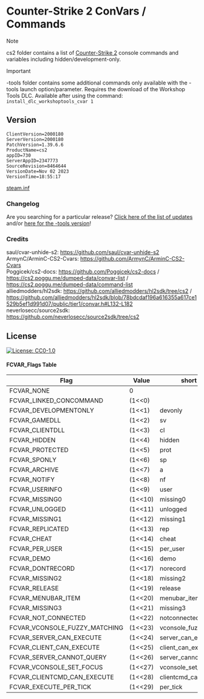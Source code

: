 # Counter-Strike 2 ConVars / Commands

> [!NOTE]  
> cs2 folder contains a list of [Counter-Strike 2](https://steamdb.info/app/730/patchnotes/) console commands and variables including hidden/development-only.  

> [!IMPORTANT]  
> -tools folder contains some additional commands only available with the -tools launch option/parameter. Requires the download of the Workshop Tools DLC. Available after using the command:  `install_dlc_workshoptools_cvar 1`

## Version

```
ClientVersion=2000180
ServerVersion=2000180
PatchVersion=1.39.6.6
ProductName=cs2
appID=730
ServerAppID=2347773
SourceRevision=8464644
VersionDate=Nov 02 2023
VersionTime=18:55:17

```
[steam.inf](https://github.com/SuGolYolLom/CS2-Cvars-Cmds/commits/main/steam.inf)

### Changelog

Are you searching for a particular release? [Click here of the list of updates](https://github.com/SuGolYolLom/CS2-Cvars-Cmds/commits/main/cs2/cvarlist.md) and/or [here for the -tools version](https://github.com/SuGolYolLom/CS2-Cvars-Cmds/commits/main/-tools/cvarlist.md)!


### Credits

saul/cvar-unhide-s2: https://github.com/saul/cvar-unhide-s2  
ArmynC/ArminC-CS2-Cvars: https://github.com/ArmynC/ArminC-CS2-Cvars  
Poggicek/cs2-docs: https://github.com/Poggicek/cs2-docs / https://cs2.poggu.me/dumped-data/convar-list / https://cs2.poggu.me/dumped-data/command-list  
alliedmodders/hl2sdk: https://github.com/alliedmodders/hl2sdk/tree/cs2 / https://github.com/alliedmodders/hl2sdk/blob/78bdcdaf196a616355a617ce1529b5ef1d991d07/public/tier1/convar.h#L132-L182  
neverlosecc/source2sdk: https://github.com/neverlosecc/source2sdk/tree/cs2

## License
[![License: CC0-1.0](https://img.shields.io/badge/License-CC0%201.0-lightgrey.svg)](https://tldrlegal.com/license/creative-commons-cc0-1.0-universal)

#### FCVAR_Flags Table
| Flag | Value | short alias |
| ---- | ----- | ----------- |
|FCVAR_NONE | 0 | | |
|FCVAR_LINKED_CONCOMMAND | (1<<0) | |
|FCVAR_DEVELOPMENTONLY | (1<<1) | devonly |	
|FCVAR_GAMEDLL | (1<<2) | sv |
|FCVAR_CLIENTDLL | (1<<3) | cl |
|FCVAR_HIDDEN | (1<<4) | hidden |
|FCVAR_PROTECTED | (1<<5) | prot |
|FCVAR_SPONLY | (1<<6) | sp |
|FCVAR_ARCHIVE | (1<<7) | a |
|FCVAR_NOTIFY | (1<<8) | nf |
|FCVAR_USERINFO | (1<<9) | user |
|FCVAR_MISSING0 | (1<<10)  | missing0 |
|FCVAR_UNLOGGED | (1<<11) | unlogged |
|FCVAR_MISSING1 | (1<<12) | missing1 |
|FCVAR_REPLICATED | (1<<13) | rep |
|FCVAR_CHEAT | (1<<14) | cheat |
|FCVAR_PER_USER | (1<<15) | per_user |
|FCVAR_DEMO | (1<<16) | demo |
|FCVAR_DONTRECORD | (1<<17) | norecord |
|FCVAR_MISSING2 | (1<<18) | missing2 |
|FCVAR_RELEASE | (1<<19) | release |
|FCVAR_MENUBAR_ITEM | (1<<20) | menubar_item |
|FCVAR_MISSING3 | (1<<21) | missing3 |
|FCVAR_NOT_CONNECTED | (1<<22) | notconnected |
|FCVAR_VCONSOLE_FUZZY_MATCHING | (1<<23) | vconsole_fuzzy_matching |
|FCVAR_SERVER_CAN_EXECUTE | (1<<24)  | server_can_execute |
|FCVAR_CLIENT_CAN_EXECUTE | (1<<25) | client_can_execute |
|FCVAR_SERVER_CANNOT_QUERY | (1<<26) | server_cannot_query |
|FCVAR_VCONSOLE_SET_FOCUS | (1<<27) | vconsole_set_focus | 
|FCVAR_CLIENTCMD_CAN_EXECUTE | (1<<28) | clientcmd_can_execute |
|FCVAR_EXECUTE_PER_TICK | (1<<29) | per_tick | 